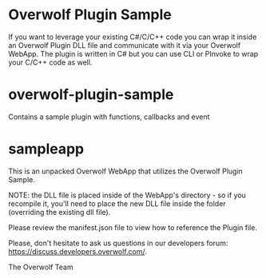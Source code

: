 Overwolf Plugin Sample
======================

If you want to leverage your existing C#/C/C++ code you can wrap it inside an Overwolf Plugin DLL file and communicate with it via your Overwolf WebApp.
The plugin is written in C# but you can use CLI or PInvoke to wrap your C/C++ code as well.

overwolf-plugin-sample
======================
Contains a sample plugin with functions, callbacks and event


sampleapp
======================
This is an unpacked Overwolf WebApp that utilizes the Overwolf Plugin Sample.

NOTE: the DLL file is placed inside of the WebApp's directory - so if you recompile it, you'll need to place the new DLL file inside the folder (overriding the existing dll file).

Please review the manifest.json file to view how to reference the Plugin file.

Please, don't hesitate to ask us questions in our developers forum: https://discuss.developers.overwolf.com/.

The Overwolf Team
